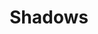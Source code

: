 ---
# Feel free to add content and custom Front Matter to this file.
# To modify the layout, see https://jekyllrb.com/docs/themes/#overriding-theme-defaults

pageID: shadows
category: "Shadows"
title: Shadows
description: Adds a drop shadow effect to the element.
syntax: 
  - data-h2-shadow="MEDIA(SHADOW)"
notes:
options:
  - title: MEDIA
    type: media
    content:
  - title: SHADOW
    type: custom
    content: "<pre>
      small\n
      medium\n
      large
    </pre>"
examples:
  - "<div data-h2-flex-grid='b(top, expanded, flush, medium)'>
      <div data-h2-flex-item='b(1of1) m(1of5)'>
        <div data-h2-bg-color='b(white)' data-h2-padding='b(all, medium)' data-h2-radius='b(small)' data-h2-shadow='b(smaller)'></div>
      </div>
      <div data-h2-flex-item='b(1of1) m(1of5)'>
        <div data-h2-bg-color='b(white)' data-h2-padding='b(all, medium)' data-h2-radius='b(small)' data-h2-shadow='b(small)'></div>
      </div>
      <div data-h2-flex-item='b(1of1) m(1of5)'>
        <div data-h2-bg-color='b(white)' data-h2-padding='b(all, medium)' data-h2-radius='b(small)' data-h2-shadow='b(medium)'></div>
      </div>
      <div data-h2-flex-item='b(1of1) m(1of5)'>
        <div data-h2-bg-color='b(white)' data-h2-padding='b(all, medium)' data-h2-radius='b(small)' data-h2-shadow='b(large)'></div>
      </div>
      <div data-h2-flex-item='b(1of1) m(1of5)'>
        <div data-h2-bg-color='b(white)' data-h2-padding='b(all, medium)' data-h2-radius='b(small)' data-h2-shadow='b(larger)'></div>
      </div>
    </div>"
---